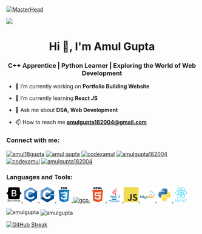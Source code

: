 [![MasterHead](https://res.cloudinary.com/practicaldev/image/fetch/s--V0ekZaVJ--/c_imagga_scale,f_auto,fl_progressive,h_900,q_auto,w_1600/https://thepracticaldev.s3.amazonaws.com/i/h68x0up43hmknl5tjcww.jpg)](https://github.com/Amulgupta)

![](https://komarev.com/ghpvc/?username=amulgupta&label=PROFILE+VIEWS&style=flat-square&color=blueviolet)

<h1 align="center">Hi 👋, I'm Amul Gupta</h1>
<h3 align="center">C++ Apprentice | Python Learner | Exploring the World of Web Development</h3>

- 🔭 I’m currently working on **Portfolio Building Website**

- 🌱 I’m currently learning **React JS**

- 💬 Ask me about **DSA, Web Development**

- 📫 How to reach me **amulgupta182004@gmail.com**

<h3 align="left">Connect with me:</h3>
<p align="left">
<a href="https://twitter.com/amul18gupta" target="blank"><img align="center" src="https://raw.githubusercontent.com/rahuldkjain/github-profile-readme-generator/master/src/images/icons/Social/twitter.svg" alt="amul18gupta" height="30" width="40" /></a>
<a href="https://www.linkedin.com/in/amulgupta/" target="blank"><img align="center" src="https://raw.githubusercontent.com/rahuldkjain/github-profile-readme-generator/master/src/images/icons/Social/linked-in-alt.svg" alt="amul gupta" height="30" width="40" /></a>
<a href="https://www.codechef.com/users/codexamul" target="blank"><img align="center" src="https://cdn.jsdelivr.net/npm/simple-icons@3.1.0/icons/codechef.svg" alt="codexamul" height="30" width="40" /></a>
<a href="https://www.hackerrank.com/amulgupta182004" target="blank"><img align="center" src="https://raw.githubusercontent.com/rahuldkjain/github-profile-readme-generator/master/src/images/icons/Social/hackerrank.svg" alt="amulgupta182004" height="30" width="40" /></a>
<a href="https://codeforces.com/profile/codexamul" target="blank"><img align="center" src="https://raw.githubusercontent.com/rahuldkjain/github-profile-readme-generator/master/src/images/icons/Social/codeforces.svg" alt="codexamul" height="30" width="40" /></a>
<a href="https://leetcode.com/AmulGupta/" target="blank"><img align="center" src="https://raw.githubusercontent.com/rahuldkjain/github-profile-readme-generator/master/src/images/icons/Social/leet-code.svg" alt="amulgupta182004" height="30" width="40" /></a>
</p>

<h3 align="left">Languages and Tools:</h3>
<p align="left"> <a href="https://getbootstrap.com" target="_blank" rel="noreferrer"> <img src="https://raw.githubusercontent.com/devicons/devicon/master/icons/bootstrap/bootstrap-plain-wordmark.svg" alt="bootstrap" width="40" height="40"/> </a> <a href="https://www.cprogramming.com/" target="_blank" rel="noreferrer"> <img src="https://raw.githubusercontent.com/devicons/devicon/master/icons/c/c-original.svg" alt="c" width="40" height="40"/> </a> <a href="https://www.w3schools.com/cpp/" target="_blank" rel="noreferrer"> <img src="https://raw.githubusercontent.com/devicons/devicon/master/icons/cplusplus/cplusplus-original.svg" alt="cplusplus" width="40" height="40"/> </a> <a href="https://www.w3schools.com/css/" target="_blank" rel="noreferrer"> <img src="https://raw.githubusercontent.com/devicons/devicon/master/icons/css3/css3-original-wordmark.svg" alt="css3" width="40" height="40"/> </a> <a href="https://cloud.google.com" target="_blank" rel="noreferrer"> <img src="https://www.vectorlogo.zone/logos/google_cloud/google_cloud-icon.svg" alt="gcp" width="40" height="40"/> </a> <a href="https://www.w3.org/html/" target="_blank" rel="noreferrer"> <img src="https://raw.githubusercontent.com/devicons/devicon/master/icons/html5/html5-original-wordmark.svg" alt="html5" width="40" height="40"/> </a> <a href="https://www.java.com" target="_blank" rel="noreferrer"> <img src="https://raw.githubusercontent.com/devicons/devicon/master/icons/java/java-original.svg" alt="java" width="40" height="40"/> </a> <a href="https://developer.mozilla.org/en-US/docs/Web/JavaScript" target="_blank" rel="noreferrer"> <img src="https://raw.githubusercontent.com/devicons/devicon/master/icons/javascript/javascript-original.svg" alt="javascript" width="40" height="40"/> </a> <a href="https://www.mysql.com/" target="_blank" rel="noreferrer"> <img src="https://raw.githubusercontent.com/devicons/devicon/master/icons/mysql/mysql-original-wordmark.svg" alt="mysql" width="40" height="40"/> </a> <a href="https://www.python.org" target="_blank" rel="noreferrer"> <img src="https://raw.githubusercontent.com/devicons/devicon/master/icons/python/python-original.svg" alt="python" width="40" height="40"/> </a> <a href="https://reactjs.org/" target="_blank" rel="noreferrer"> <img src="https://raw.githubusercontent.com/devicons/devicon/master/icons/react/react-original-wordmark.svg" alt="react" width="40" height="40"/> </a> </p>

<p><img align="left" src="https://github-readme-stats.vercel.app/api/top-langs?username=amulgupta&show_icons=true&hide=contribs,prs&cache_seconds=86400&theme=midnight-purple" alt="amulgupta" /></p>

<p>&nbsp;<img align="center" src="https://github-readme-stats.vercel.app/api?username=amulgupta&show_icons=true&hide=contribs,prs&cache_seconds=86400&theme=midnight-purple" alt="amulgupta" /></p>

[![GitHub Streak](https://streak-stats.demolab.com?user=amulgupta&theme=midnight-purple&hide_border=true)](https://git.io/streak-stats)
